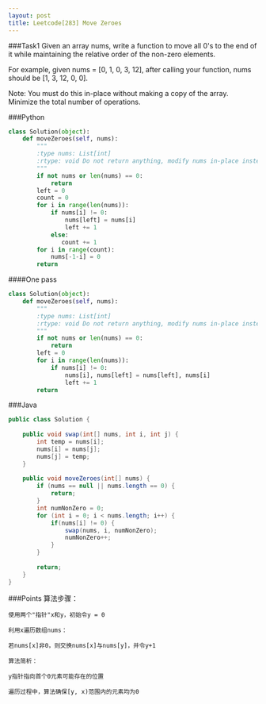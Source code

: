 ```yaml
---
layout: post
title: Leetcode[283] Move Zeroes
---
```

###Task1
Given an array nums, write a function to move all 0's to the end of it while maintaining the relative order of the non-zero elements.

For example, given nums = [0, 1, 0, 3, 12], after calling your function, nums should be [1, 3, 12, 0, 0].

Note:
You must do this in-place without making a copy of the array.
Minimize the total number of operations.

###Python
```python
class Solution(object):
    def moveZeroes(self, nums):
        """
        :type nums: List[int]
        :rtype: void Do not return anything, modify nums in-place instead.
        """
        if not nums or len(nums) == 0:
            return 
        left = 0
        count = 0
        for i in range(len(nums)):
            if nums[i] != 0:
                nums[left] = nums[i]
                left += 1
            else:
               count += 1
        for i in range(count):
            nums[-1-i] = 0
        return
```
####One pass
```python
class Solution(object):
    def moveZeroes(self, nums):
        """
        :type nums: List[int]
        :rtype: void Do not return anything, modify nums in-place instead.
        """
        if not nums or len(nums) == 0:
            return 
        left = 0
        for i in range(len(nums)):
            if nums[i] != 0:
                nums[i], nums[left] = nums[left], nums[i]
                left += 1
        return
```

###Java
```java
public class Solution {
    
    public void swap(int[] nums, int i, int j) {
        int temp = nums[i];
        nums[i] = nums[j];
        nums[j] = temp;
    }
    
    public void moveZeroes(int[] nums) {
        if (nums == null || nums.length == 0) {
            return;
        }
        int numNonZero = 0;
        for (int i = 0; i < nums.length; i++) {
            if(nums[i] != 0) {
                swap(nums, i, numNonZero);
                numNonZero++;
            }
        }
        
        return;
    }
}
```

###Points
	算法步骤：
	
	使用两个"指针"x和y，初始令y = 0
	
	利用x遍历数组nums：
	
	若nums[x]非0，则交换nums[x]与nums[y]，并令y+1
	
	算法简析：
	
	y指针指向首个0元素可能存在的位置
	
	遍历过程中，算法确保[y, x)范围内的元素均为0
	